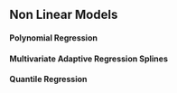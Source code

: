 ## Non Linear Models

#### Polynomial Regression

#### Multivariate Adaptive Regression Splines

#### Quantile Regression


